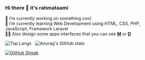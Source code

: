 ### Hi there 👋 it's rahmataami


🔭 I’m currently working on something cool
<br>
🌱 I’m currently learning Web Development using HTML, CSS, PHP, JavaScript, Framework Laravel
<br>
👩‍💻 Also design some apps interfaces that you can see [**M**](https://medium.com/@rahmatamiyou/gamification-feature-campaign-app-ux-case-study-a63c781d9278) or [**D**](https://dribbble.com/Novitiya)

![Top Langs](https://github-readme-stats.vercel.app/api/top-langs/?username=rahmatami113&theme=tokyonight)
&nbsp;
![Anurag's GitHub stats](https://github-readme-stats.vercel.app/api?username=rahmatami113&show_icons=true&theme=tokyonight)

[![GitHub Streak](http://github-readme-streak-stats.herokuapp.com?user=rahmatami113&theme=tokyonight&hide_border=true&date_format=M%20j%5B%2C%20Y%5D)](https://git.io/streak-stats)

